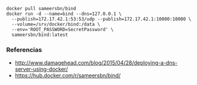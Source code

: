 ```
docker pull sameersbn/bind
docker run -d --name=bind --dns=127.0.0.1 \
  --publish=172.17.42.1:53:53/udp --publish=172.17.42.1:10000:10000 \
  --volume=/srv/docker/bind:/data \
  --env='ROOT_PASSWORD=SecretPassword' \
  sameersbn/bind:latest
```

### Referencias
* http://www.damagehead.com/blog/2015/04/28/deploying-a-dns-server-using-docker/
* https://hub.docker.com/r/sameersbn/bind/
